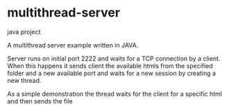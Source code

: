 # multithread-server

java project


A multithread server example written in JAVA. 

Server runs on initial port 2222 and waits for a TCP connection by a client. When this happens it sends client the available htmls from the specified folder and a new available port and waits for a new session by creating a new thread. 

As a simple demonstration the thread waits for the client for a specific html and then sends the file
